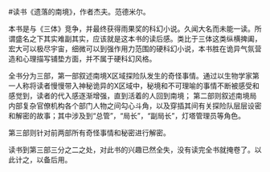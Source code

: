 \#读书《遗落的南境》，作者杰夫。范德米尔。

本书是与《三体》竞争，并最终获得雨果奖的科幻小说。久闻大名而未能一读。所谓盛名之下其实难副其实，应该就是这本书的读后感。类比于三体这类纵横捭阖，宏大可以极尽宇宙，细微可以到强作用力范围的硬科幻小说，本书胜在诡异气氛营造和心理描写铺垫方面，并不属于硬科幻风格。

全书分为三部，第一部叙述南境X区域探险队发生的奇怪事情。通过以生物学家第一人称将读者慢慢带入神秘诡异的X区域中，秘境和不可理喻的事情不断被感受和感觉到，读者的代入感逐渐增强，直到活着的人回到南境；
第二部则叙述南境局内部复杂官僚机构各个部门人物之间勾心斗角，以及穿插其间有关探险队层层设密和解密的故事；其中涉及到“总管”，“局长”，“副局长”，灯塔管理员等角色。

第三部则针对前两部所有奇怪事情和秘密进行解密。

读书到第三部三分之二之处，对此书的兴趣已然全失，没有读完全书就掩卷了。以此计之，以备后用。

